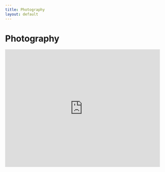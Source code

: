 ```yaml
---
title: Photography
layout: default
---
```

# Photography

<div style="position: relative; padding-bottom: 76%; margin-bottom: 5%; height: 0; overflow: hidden;"><iframe id="iframe" src="http://flickrit.com/slideshowholder.php?height=75&size=big&userId=128538721@N04&thumbnails=0&transition=0&layoutType=responsive&sort=0" scrolling="no" frameborder="0" style="width:100%; height:100%; position: absolute; top:0; left:0;" ></iframe></div>